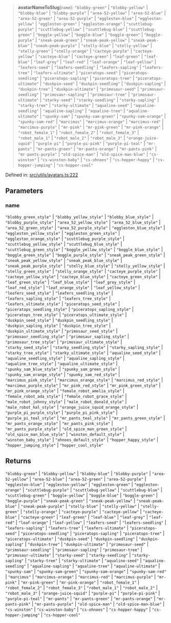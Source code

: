 > **avatarNameToSlug**(`name`): `"blobby-green"` \| `"blobby-yellow"` \| `"blobby-blue"` \| `"blobby-purple"` \| `"area-52-yellow"` \| `"area-52-blue"` \| `"area-52-green"` \| `"area-52-purple"` \| `"eggleston-blue"` \| `"eggleston-yellow"` \| `"eggleston-green"` \| `"eggleston-orange"` \| `"scuttlebug-purple"` \| `"scuttlebug-yellow"` \| `"scuttlebug-blue"` \| `"scuttlebug-green"` \| `"boggle-yellow"` \| `"boggle-blue"` \| `"boggle-green"` \| `"boggle-purple"` \| `"sneak-peak-green"` \| `"sneak-peak-yellow"` \| `"sneak-peak-blue"` \| `"sneak-peak-purple"` \| `"stelly-blue"` \| `"stelly-yellow"` \| `"stelly-green"` \| `"stelly-orange"` \| `"cacteye-purple"` \| `"cacteye-yellow"` \| `"cacteye-blue"` \| `"cacteye-green"` \| `"leaf-green"` \| `"leaf-blue"` \| `"leaf-grey"` \| `"leaf-red"` \| `"leaf-orange"` \| `"leaf-yellow"` \| `"leafers-seed"` \| `"leafers-seedling"` \| `"leafers-sapling"` \| `"leafers-tree"` \| `"leafers-ultimate"` \| `"piceratops-seed"` \| `"piceratops-seedling"` \| `"piceratops-sapling"` \| `"piceratops-tree"` \| `"piceratops-ultimate"` \| `"duskpin-seed"` \| `"duskpin-seedling"` \| `"duskpin-sapling"` \| `"duskpin-tree"` \| `"duskpin-ultimate"` \| `"primosaur-seed"` \| `"primosaur-seedling"` \| `"primosaur-sapling"` \| `"primosaur-tree"` \| `"primosaur-ultimate"` \| `"starky-seed"` \| `"starky-seedling"` \| `"starky-sapling"` \| `"starky-tree"` \| `"starky-ultimate"` \| `"aqualine-seed"` \| `"aqualine-seedling"` \| `"aqualine-sapling"` \| `"aqualine-tree"` \| `"aqualine-ultimate"` \| `"spunky-sam"` \| `"spunky-sam-green"` \| `"spunky-sam-orange"` \| `"spunky-sam-red"` \| `"marcimus"` \| `"marcimus-orange"` \| `"marcimus-red"` \| `"marcimus-purple"` \| `"mr-pink"` \| `"mr-pink-green"` \| `"mr-pink-orange"` \| `"robot_female_1"` \| `"robot_female_2"` \| `"robot_female_3"` \| `"robot_male_1"` \| `"robot_male_2"` \| `"robot_male_3"` \| `"orange-juice-squid"` \| `"purple-pi"` \| `"purple-pi-pink"` \| `"purple-pi-teal"` \| `"mr-pants"` \| `"mr-pants-green"` \| `"mr-pants-orange"` \| `"mr-pants-pink"` \| `"mr-pants-purple"` \| `"old-spice-man"` \| `"old-spice-man-blue"` \| `"cs-winston"` \| `"cs-winston-baby"` \| `"cs-ohnoes"` \| `"cs-hopper-happy"` \| `"cs-hopper-jumping"` \| `"cs-hopper-cool"`

Defined in: [src/utils/avatars.ts:222](https://github.com/bhavjitChauhan/khan-api/blob/67d30ab4498111952301bcaddbef9a132bf75105/src/utils/avatars.ts#L222)

## Parameters

### name

`"blobby_green_style"` | `"blobby_yellow_style"` | `"blobby_blue_style"` | `"blobby_purple_style"` | `"area_52_yellow_style"` | `"area_52_blue_style"` | `"area_52_green_style"` | `"area_52_purple_style"` | `"eggleston_blue_style"` | `"eggleston_yellow_style"` | `"eggleston_green_style"` | `"eggleston_orange_style"` | `"scuttlebug_purple_style"` | `"scuttlebug_yellow_style"` | `"scuttlebug_blue_style"` | `"scuttlebug_green_style"` | `"boggle_yellow_style"` | `"boggle_blue_style"` | `"boggle_green_style"` | `"boggle_purple_style"` | `"sneak_peak_green_style"` | `"sneak_peak_yellow_style"` | `"sneak_peak_blue_style"` | `"sneak_peak_purple_style"` | `"stelly_blue_style"` | `"stelly_yellow_style"` | `"stelly_green_style"` | `"stelly_orange_style"` | `"cacteye_purple_style"` | `"cacteye_yellow_style"` | `"cacteye_blue_style"` | `"cacteye_green_style"` | `"leaf_green_style"` | `"leaf_blue_style"` | `"leaf_grey_style"` | `"leaf_red_style"` | `"leaf_orange_style"` | `"leaf_yellow_style"` | `"leafers_seed_style"` | `"leafers_seedling_style"` | `"leafers_sapling_style"` | `"leafers_tree_style"` | `"leafers_ultimate_style"` | `"piceratops_seed_style"` | `"piceratops_seedling_style"` | `"piceratops_sapling_style"` | `"piceratops_tree_style"` | `"piceratops_ultimate_style"` | `"duskpin_seed_style"` | `"duskpin_seedling_style"` | `"duskpin_sapling_style"` | `"duskpin_tree_style"` | `"duskpin_ultimate_style"` | `"primosaur_seed_style"` | `"primosaur_seedling_style"` | `"primosaur_sapling_style"` | `"primosaur_tree_style"` | `"primosaur_ultimate_style"` | `"starky_seed_style"` | `"starky_seedling_style"` | `"starky_sapling_style"` | `"starky_tree_style"` | `"starky_ultimate_style"` | `"aqualine_seed_style"` | `"aqualine_seedling_style"` | `"aqualine_sapling_style"` | `"aqualine_tree_style"` | `"aqualine_ultimate_style"` | `"spunky_sam_blue_style"` | `"spunky_sam_green_style"` | `"spunky_sam_orange_style"` | `"spunky_sam_red_style"` | `"marcimus_pink_style"` | `"marcimus_orange_style"` | `"marcimus_red_style"` | `"marcimus_purple_style"` | `"mr_pink_red_style"` | `"mr_pink_green_style"` | `"mr_pink_orange_style"` | `"female_robot_amelia_style"` | `"female_robot_ada_style"` | `"female_robot_grace_style"` | `"male_robot_johnny_style"` | `"male_robot_donald_style"` | `"male_robot_hal_style"` | `"orange_juice_squid_orange_style"` | `"purple_pi_purple_style"` | `"purple_pi_pink_style"` | `"purple_pi_teal_style"` | `"mr_pants_teal_style"` | `"mr_pants_green_style"` | `"mr_pants_orange_style"` | `"mr_pants_pink_style"` | `"mr_pants_purple_style"` | `"old_spice_man_green_style"` | `"old_spice_man_blue_style"` | `"winston_default_style"` | `"winston_baby_style"` | `"ohnoes_default_style"` | `"hopper_happy_style"` | `"hopper_jumping_style"` | `"hopper_cool_style"`

## Returns

`"blobby-green"` \| `"blobby-yellow"` \| `"blobby-blue"` \| `"blobby-purple"` \| `"area-52-yellow"` \| `"area-52-blue"` \| `"area-52-green"` \| `"area-52-purple"` \| `"eggleston-blue"` \| `"eggleston-yellow"` \| `"eggleston-green"` \| `"eggleston-orange"` \| `"scuttlebug-purple"` \| `"scuttlebug-yellow"` \| `"scuttlebug-blue"` \| `"scuttlebug-green"` \| `"boggle-yellow"` \| `"boggle-blue"` \| `"boggle-green"` \| `"boggle-purple"` \| `"sneak-peak-green"` \| `"sneak-peak-yellow"` \| `"sneak-peak-blue"` \| `"sneak-peak-purple"` \| `"stelly-blue"` \| `"stelly-yellow"` \| `"stelly-green"` \| `"stelly-orange"` \| `"cacteye-purple"` \| `"cacteye-yellow"` \| `"cacteye-blue"` \| `"cacteye-green"` \| `"leaf-green"` \| `"leaf-blue"` \| `"leaf-grey"` \| `"leaf-red"` \| `"leaf-orange"` \| `"leaf-yellow"` \| `"leafers-seed"` \| `"leafers-seedling"` \| `"leafers-sapling"` \| `"leafers-tree"` \| `"leafers-ultimate"` \| `"piceratops-seed"` \| `"piceratops-seedling"` \| `"piceratops-sapling"` \| `"piceratops-tree"` \| `"piceratops-ultimate"` \| `"duskpin-seed"` \| `"duskpin-seedling"` \| `"duskpin-sapling"` \| `"duskpin-tree"` \| `"duskpin-ultimate"` \| `"primosaur-seed"` \| `"primosaur-seedling"` \| `"primosaur-sapling"` \| `"primosaur-tree"` \| `"primosaur-ultimate"` \| `"starky-seed"` \| `"starky-seedling"` \| `"starky-sapling"` \| `"starky-tree"` \| `"starky-ultimate"` \| `"aqualine-seed"` \| `"aqualine-seedling"` \| `"aqualine-sapling"` \| `"aqualine-tree"` \| `"aqualine-ultimate"` \| `"spunky-sam"` \| `"spunky-sam-green"` \| `"spunky-sam-orange"` \| `"spunky-sam-red"` \| `"marcimus"` \| `"marcimus-orange"` \| `"marcimus-red"` \| `"marcimus-purple"` \| `"mr-pink"` \| `"mr-pink-green"` \| `"mr-pink-orange"` \| `"robot_female_1"` \| `"robot_female_2"` \| `"robot_female_3"` \| `"robot_male_1"` \| `"robot_male_2"` \| `"robot_male_3"` \| `"orange-juice-squid"` \| `"purple-pi"` \| `"purple-pi-pink"` \| `"purple-pi-teal"` \| `"mr-pants"` \| `"mr-pants-green"` \| `"mr-pants-orange"` \| `"mr-pants-pink"` \| `"mr-pants-purple"` \| `"old-spice-man"` \| `"old-spice-man-blue"` \| `"cs-winston"` \| `"cs-winston-baby"` \| `"cs-ohnoes"` \| `"cs-hopper-happy"` \| `"cs-hopper-jumping"` \| `"cs-hopper-cool"`
